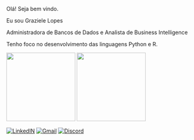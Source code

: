 Olá!  Seja  bem vindo.

Eu sou Graziele Lopes

Administradora de Bancos de Dados e Analista de Business Intelligence 

Tenho foco no desenvolvimento das  linguagens  Python e R.

<div>

<img height="180em" src="https://github-readme-stats.vercel.app/api?username=lopesgrazi&show_icons=true&theme=tokyonight"/>
<img height="180em" src="https://github-readme-stats.vercel.app/api/top-langs/?username=lopesgrazi&layout=compact&theme=tokyonight"/>
</div>

[![LinkedIN](https://img.shields.io/badge/LinkedIn-0077B5?style=for-the-badge&logo=linkedin&logoColor=white
)](https://www.linkedin.com/in/grazielelopesclouddataengineer/)
[![Gmail](https://img.shields.io/badge/Gmail-D14836?style=for-the-badge&logo=gmail&logoColor=white)]([grazielelopessouza@gmail.com](https://mail.google.com/mail/u/0/#inbox?compose=VpCqJKjnHdCRMpkTtCmmjJjXBJzwJMphKsvKDNDwSsFjRrXwvQwjPDpMQRcThLHmHzxzrlq))
[![Discord](https://img.shields.io/badge/Discord-7289DA?style=for-the-badge&logo=discord&logoColor=white)](grazilopes_dataengineer)



  
  
